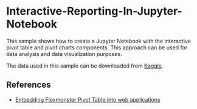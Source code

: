 # Interactive-Reporting-In-Jupyter-Notebook
This sample shows how to create a Jupyter Notebook with the interactive pivot table and pivot charts components. This approach can be used for data analysis and data visualization purposes. 

The data used in this sample can be downloaded from [Kaggle](https://www.kaggle.com/neuromusic/avocado-prices/home). 

## References

* [Embedding Flexmonster Pivot Table into web applications](https://www.flexmonster.com/api/?r=gt_jupyter)
